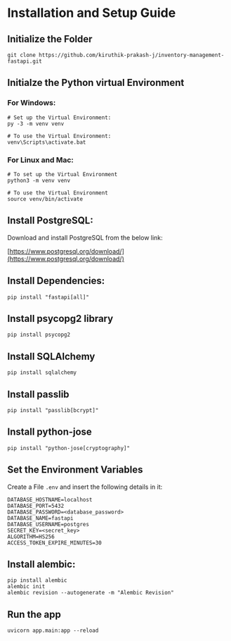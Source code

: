 # Installation and Setup Guide


## Initialize the Folder
```
git clone https://github.com/kiruthik-prakash-j/inventory-management-fastapi.git
```

## Initialze the Python virtual Environment

### For Windows:
```
# Set up the Virtual Environment:
py -3 -m venv venv

# To use the Virtual Environment:
venv\Scripts\activate.bat
```

### For Linux and Mac:
```
# To set up the Virtual Environment
python3 -m venv venv

# To use the Virtual Environment
source venv/bin/activate
```

## Install PostgreSQL:

Download and install PostgreSQL from the below link:

[https://www.postgresql.org/download/](https://www.postgresql.org/download/)


## Install Dependencies:
```
pip install "fastapi[all]"
```

## Install psycopg2 library
```
pip install psycopg2
```

## Install SQLAlchemy
```
pip install sqlalchemy
```

## Install passlib
```
pip install "passlib[bcrypt]"
```

## Install python-jose
```
pip install "python-jose[cryptography]"
```

## Set the Environment Variables

Create a File `.env` and insert the following details in it:
```
DATABASE_HOSTNAME=localhost
DATABASE_PORT=5432
DATABASE_PASSWORD=<database_password>
DATABASE_NAME=fastapi
DATABASE_USERNAME=postgres
SECRET_KEY=<secret_key>
ALGORITHM=HS256
ACCESS_TOKEN_EXPIRE_MINUTES=30

```

## Install alembic:

```
pip install alembic
alembic init
alembic revision --autogenerate -m "Alembic Revision"
```

## Run the app
```
uvicorn app.main:app --reload
```


